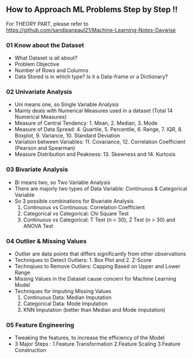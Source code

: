 ## How to Approach ML Problems Step by Step !! 

For THEORY PART, please refer to https://github.com/sandipanpaul21/Machine-Learning-Notes-Daywise

### 01 Know about the Dataset
* What Dataset is all about?
* Problem Objective
* Number of Rows and Columns
* Data Stored is in which type? Is it a Data-frame or a Dictionary?

### 02 Univariate Analysis
* Uni means one, so Single Variable Analysis
* Mainly deals with Numerical Measures used in a dataset (Total 14 Numerical Measures)
* Measure of Central Tendency: 1. Mean, 2. Median, 3. Mode
* Measure of Data Spread: 4. Quartile, 5. Percentile, 6. Range, 7. IQR, 8. Boxplot, 9. Variance, 10. Standard Deviation
* Variation between Variables: 11. Covariance, 12. Correlation Coefficient (Pearson and Spearman)
* Measure Distribution and Peakness: 13. Skewness and 14. Kurtosis

### 03 Bivariate Analysis 
* Bi means two, so Two Variable Analysis
* There are majorly two types of Data Variable: Continuous & Categorical Variable
* So 3 possible combinations for Bivariate Analysis
  1. Continuous vs Continuous: Correlation Coefficient 
  2. Categorical vs Categorical: Chi Square Test
  3. Continuous vs Categorical: T Test (n < 30), Z Test (n > 30) and ANOVA Test

### 04 Outlier & Missing Values 
* Outlier are data points that differs significantly from other observations
* Techniques to Detect Outliers: 1. Box Plot and 2. Z-Score
* Technqiues to Remove Outliers: Capping Based on Upper and Lower Range
* Missing Values in the Dataset cause concern for Machine Learning Model
* Techniques for Imputing Missing Values
  1. Continuous Data: Median Imputation
  2. Categorical Data: Mode Imputation
  3. KNN Imputation (better than Median and Mode imputation)

### 05 Feature Engineering 
* Tweaking the features, to increase the efficiency of the Model
* 3 Major Steps : 
  1.Feature Transformation
  2.Feature Scaling
  3.Feature Construction
